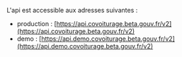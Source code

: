 L'api est accessible aux adresses suivantes :
- production : [https://api.covoiturage.beta.gouv.fr/v2](https://api.covoiturage.beta.gouv.fr/v2)
- demo : [https://api.demo.covoiturage.beta.gouv.fr/v2](https://api.demo.covoiturage.beta.gouv.fr/v2)
